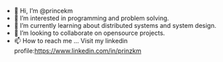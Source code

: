 - 👋 Hi, I’m @princekm
- 👀 I’m interested in programming and problem solving.
- 🌱 I’m currently learning about distributed systems and system design.
- 💞️ I’m looking to collaborate on opensource projects.
- 📫 How to reach me ... Visit my linkedin profile:https://www.linkedin.com/in/prinzkm

<!---
princekm/princekm is a ✨ special ✨ repository because its `README.md` (this file) appears on your GitHub profile.
You can click the Preview link to take a look at your changes.
--->
